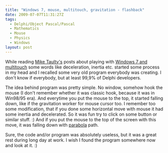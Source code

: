 ```yaml
---
title: "Windows 7, mouse, multitouch, gravitation - flashback"
date: 2009-07-07T11:31:27Z
tags:
  - Delphi/Object Pascal/Pascal
  - Mathematics
  - Mouse
  - Physics
  - Windows
layout: post
---
```

While reading [Mike Taulty's][1] posts about playing with [Windows 7 and multitouch][2] some words like deceleration, inertia etc. started some process in my head and I recalled some very old program everybody was creating. I don't know if everybody, but at least 99,9% of Delphi developers.

The idea behind program was pretty simple. No window, somehow hook the mouse (I don't remember whether it was classic hook, because it was in Win98/95 era). And everytime you put the mouse to the top, it started falling down, like if the gravitation worker for mouse cursor too.  I remember too some modification, that if you done some horizontal move with mouse it had some inertia and decelerated. So it was fun try to click on some button or similar stuff. :) And if you put the mouse to the top of the screen with this move, it was falling down with [parabola][3] path.

Sure, the code and/or program was absolutely useless, but it was a great rest during long day at work. I wish I found the program somewhere now and look at it. :)

[1]: http://mtaulty.com
[2]: http://mtaulty.com/CommunityServer/blogs/mike_taultys_blog/archive/2009/07/06/windows-7-experimenting-with-multi-touch-on-windows-7-part-1.aspx
[3]: http://en.wikipedia.org/wiki/Parabola